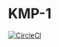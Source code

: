 # KMP-1

[![CircleCI](https://circleci.com/gh/Kamerton12/KMP-1.svg?style=svg)](https://circleci.com/gh/Kamerton12/KMP-1)
